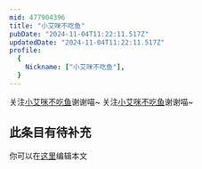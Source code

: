 ```yaml
---
mid: 477904396
title: "小艾咪不吃鱼"
pubDate: "2024-11-04T11:22:11.517Z"
updatedDate: "2024-11-04T11:22:11.517Z"
profile:
  {
    Nickname: ["小艾咪不吃鱼"],
  }
---
```


关注[小艾咪不吃鱼](https://space.bilibili.com/477904396)谢谢喵~ 关注[小艾咪不吃鱼](https://space.bilibili.com/477904396)谢谢喵~

## 此条目有待补充
你可以在[这里](https://github.com/Yuhanawa/VTuber.ICU/edit/master/src/content/v/小艾咪不吃鱼/index.md)编辑本文
